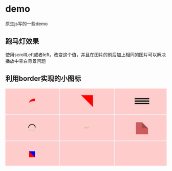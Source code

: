 # demo
原生js写的一些demo

## 跑马灯效果
使用scrollLeft或者left，改变这个值，并且在图片的前后加上相同的图片可以解决播放中空白背景问题

## 利用border实现的小图标

![利用border实现的小图标](/border/border.png)
